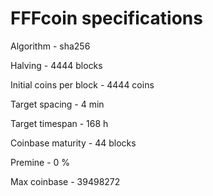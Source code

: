 # FFFcoin specifications
Algorithm	-	sha256

Halving	-	4444 blocks

Initial coins per block	-	4444 coins

Target spacing	-	4 min

Target timespan	-	168 h

Coinbase maturity	-	44 blocks

Premine	-	0 %

Max coinbase	-	39498272

